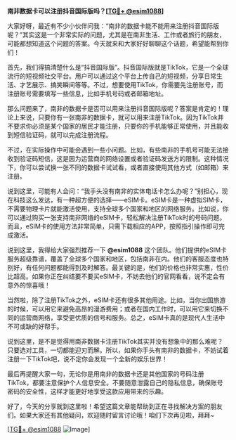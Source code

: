 **南非数据卡可以注册抖音国际版吗？[[TG💪+ @esim1088](https://t.me/s/esim1088)]**

大家好呀，最近有不少小伙伴问我：“南非的数据卡能不能用来注册抖音国际版呢？”其实这是一个非常实际的问题，尤其是在南非生活、工作或者旅行的朋友，可能都想知道这个问题的答案。今天就来和大家好好聊聊这个话题，希望能帮到你们！

首先，我们得搞清楚什么是“抖音国际版”。抖音国际版就是TikTok，它是一个全球流行的短视频社交平台。用户可以通过这个平台上传自己的短视频，分享日常生活、才艺展示、搞笑瞬间等等。不过，想要使用TikTok，你需要先注册账号，而注册账号需要填写一些信息，比如手机号码或者邮箱地址。

那么问题来了，南非的数据卡是否可以用来注册抖音国际版呢？答案是肯定的！理论上来说，只要你有一张南非的数据卡，就可以用来注册TikTok。因为TikTok并不要求你必须是某个国家的居民才能注册，只要你的手机能够正常使用，并且能收到短信验证码，就可以完成注册流程。

不过，在实际操作中可能会遇到一些小问题。比如，有些南非的手机号可能无法接收到验证码短信，这是因为运营商的网络设置或者验证码发送方的限制。这种情况下，你可以尝试换一张不同的数据卡试试看，或者直接使用其他方式（如邮箱）来注册。

说到这里，可能有人会问：“我手头没有南非的实体电话卡怎么办呢？”别担心，现在科技这么发达，有一种超方便的选择——eSIM卡。eSIM卡是一种虚拟SIM卡，不需要物理卡片就能激活使用，支持全球多个国家和地区的网络服务。比如说，你可以通过购买一张支持南非网络的eSIM卡，轻松解决注册TikTok时的号码问题。而且，eSIM卡的使用方法非常简单，只需下载相应的APP，按照指引操作即可完成激活。

说到这里，我得给大家强烈推荐一下 **@esim1088** 这个团队。他们提供的eSIM卡服务超级靠谱，覆盖了全球多个国家和地区，包括南非在内。他们的客服态度也特别好，有任何问题都能得到及时解答。最关键的是，他们的价格也非常实惠，性价比超高。如果你正在纠结要不要买eSIM卡，不妨去他们的官网看看，说不定会有意外的惊喜哦！

当然啦，除了注册TikTok之外，eSIM卡还有很多其他用途。比如，当你出国旅游的时候，可以用它来避免高昂的漫游费用；或者在国内工作时，可以用它来切换不同的运营商网络，享受更优质的信号和服务。总之，eSIM卡真的是现代人生活中不可或缺的好帮手。

说到这里，是不是觉得用南非数据卡注册TikTok其实并没有想象中的那么难呢？只要选对工具，一切都能迎刃而解。所以，如果你手头有南非的数据卡，不妨试着注册一下TikTok吧，说不定你会发现一个全新的娱乐世界！

最后再提醒大家一句，无论你是用南非的数据卡还是其他国家的号码注册TikTok，都要注意保护个人信息安全。不要随意泄露自己的隐私信息，确保账号密码的安全性，这样才能更好地享受这款应用带来的乐趣。

好了，今天的分享就到这里啦！希望这篇文章能帮助到正在寻找解决方案的朋友们。如果大家还有其他疑问，欢迎随时留言讨论哦！咱们下次再见啦，拜拜~

[[TG💪+ @esim1088](https://t.me/s/esim1088) ![Image](https://i.postimg.cc/4NQfJmqS/Snipaste-2025-05-13-00-14-12.png)]